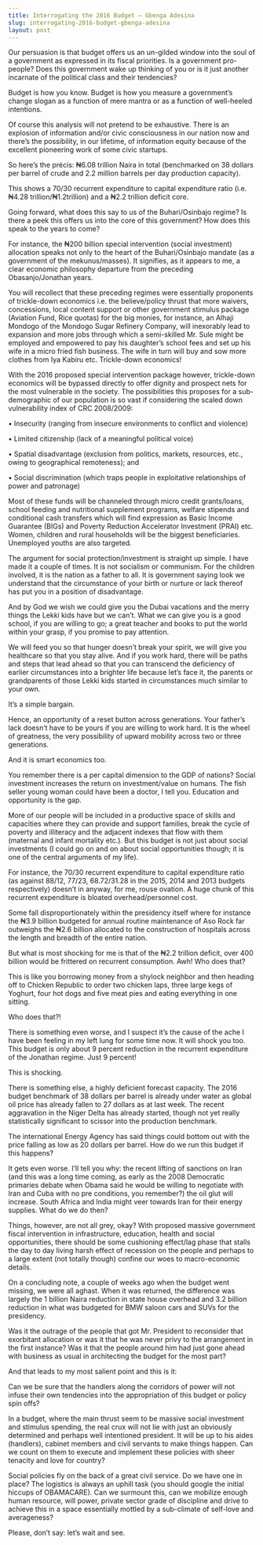 ```yaml
---
title: Interrogating the 2016 Budget – Gbenga Adesina
slug: interrogating-2016-budget-gbenga-adesina
layout: post
---
```


Our persuasion is that budget offers us an un-gilded window into the soul of a government as expressed in its fiscal priorities. Is a government pro-people? Does this government wake up thinking of you or is it just another incarnate of the political class and their tendencies? 

Budget is how you know. Budget is how you measure a government’s change slogan as a function of mere mantra or as a function of well-heeled intentions.

Of course this analysis will not pretend to be exhaustive. There is an explosion of information and/or civic consciousness in our nation now and there’s the possibility, in our lifetime, of information equity because of the excellent pioneering work of some civic startups.

So here’s the précis: ₦6.08 trillion Naira in total (benchmarked on 38 dollars per barrel of crude and 2.2 million barrels per day production capacity). 

This shows a 70/30 recurrent expenditure to capital expenditure ratio (i.e. ₦4.28 trillion/₦1.2trillion) and a ₦2.2 trillion deficit core.

Going forward, what does this say to us of the Buhari/Osinbajo regime? Is there a peek this offers us into the core of this government? How does this speak to the years to come? 

For instance, the ₦200 billion special intervention (social investment) allocation speaks not only to the heart of the Buhari/Osinbajo mandate (as a government of the mekunus/masses). It signifies, as it appears to me, a clear economic philosophy departure from the preceding Obasanjo/Jonathan years.

You will recollect that these preceding regimes were essentially proponents of trickle-down economics i.e. the believe/policy thrust that more waivers, concessions, local content support or other government stimulus package (Aviation Fund, Rice quotas) for the big monies, for instance, an Alhaji Mondogo of the Mondogo Sugar Refinery Company, will inexorably lead to expansion and more jobs through which a semi-skilled Mr. Sule might be employed and empowered to pay his daughter’s school fees and set up his wife in a micro fried fish business. The wife in turn will buy and sow more clothes from Iya Kabiru etc. Trickle-down economics!

With the 2016 proposed special intervention package however, trickle-down economics will be bypassed directly to offer dignity and prospect nets for the most vulnerable in the society. The possibilities this proposes for a sub-demographic of our population is so vast if considering the scaled down vulnerability index of CRC 2008/2009:

•	Insecurity (ranging from insecure environments to conflict and violence)

•	Limited citizenship (lack of a meaningful political voice)

•	Spatial disadvantage (exclusion from politics, markets, resources, etc., owing to geographical remoteness); and

•	Social discrimination (which traps people in exploitative relationships of power and patronage) 

Most of these funds will be channeled through micro credit grants/loans, school feeding and nutritional supplement programs, welfare stipends and conditional cash transfers which will find expression as Basic Income Guarantee (BIGs) and Poverty Reduction Accelerator Investment (PRAI) etc. Women, children and rural households will be the biggest beneficiaries. Unemployed youths are also targeted.

The argument for social protection/investment is straight up simple. I have made it a couple of times. It is not socialism or communism. For the children involved, it is the nation as a father to all. It is government saying look we understand that the circumstance of your birth or nurture or lack thereof has put you in a position of disadvantage. 

And by God we wish we could give you the Dubai vacations and the merry things the Lekki kids have but we can’t. What we can give you is a good school, if you are willing to go; a great teacher and books to put the world within your grasp, if you promise to pay attention. 

We will feed you so that hunger doesn’t break your spirit, we will give you healthcare so that you stay alive. And if you work hard, there will be paths and steps that lead ahead so that you can transcend the deficiency of earlier circumstances into a brighter life because let’s face it, the parents or grandparents of those Lekki kids started in circumstances much similar to your own.

It’s a simple bargain. 

Hence, an opportunity of a reset button across generations. Your father’s lack doesn’t have to be yours if you are willing to work hard. It is the wheel of greatness, the very possibility of upward mobility across two or three generations.

And it is smart economics too.

You remember there is a per capital dimension to the GDP of nations? Social investment increases the return on investment/value on humans. The fish seller young woman could have been a doctor, I tell you. Education and opportunity is the gap.

More of our people will be included in a productive space of skills and capacities where they can provide and support families, break the cycle of poverty and illiteracy and the adjacent indexes that flow with them (maternal and infant mortality etc.). But this budget is not just about social investments (I could go on and on about social opportunities though; it is one of the central arguments of my life). 

For instance, the 70/30 recurrent expenditure to capital expenditure ratio (as against 88/12, 77/23, 68.72/31.28 in the 2015, 2014 and 2013 budgets respectively) doesn’t in anyway, for me, rouse ovation. A huge chunk of this recurrent expenditure is bloated overhead/personnel cost. 

Some fall disproportionately within the presidency itself where for instance the ₦3.9 billion budgeted for annual routine maintenance of Aso Rock far outweighs the ₦2.6 billion allocated to the construction of hospitals across the length and breadth of the entire nation.

But what is most shocking for me is that of the ₦2.2 trillion deficit, over 400 billion would be frittered on recurrent consumption. Awh! Who does that?

This is like you borrowing money from a shylock neighbor and then heading off to Chicken Republic to order two chicken laps, three large kegs of Yoghurt, four hot dogs and five meat pies and eating everything in one sitting.

Who does that?!

There is something even worse, and I suspect it’s the cause of the ache I have been feeling in my left lung for some time now. It will shock you too. This budget is only about 9 percent reduction in the recurrent expenditure of the Jonathan regime. Just 9 percent! 

This is shocking.

There is something else, a highly deficient forecast capacity. The 2016 budget benchmark of 38 dollars per barrel is already under water as global oil price has already fallen to 27 dollars as at last week. The recent aggravation in the Niger Delta has already started, though not yet really statistically significant to scissor into the production benchmark.

The international Energy Agency has said things could bottom out with the price falling as low as 20 dollars per barrel. How do we run this budget if this happens?

 It gets even worse. I’ll tell you why: the recent lifting of sanctions on Iran (and this was a long time coming, as early as the 2008 Democratic primaries debate when Obama said he would be willing to negotiate with Iran and Cuba with no pre conditions, you remember?) the oil glut will increase. South Africa and India might veer towards Iran for their energy supplies. What do we do then?

Things, however, are not all grey, okay? With proposed massive government fiscal intervention in infrastructure, education, health and social opportunities, there should be some cushioning effect/lag phase that stalls the day to day living harsh effect of recession on the people and perhaps to a large extent (not totally though) confine our woes to macro-economic details.

On a concluding note, a couple of weeks ago when the budget went missing, we were all aghast. When it was returned, the difference was largely the 1 billion Naira reduction in state house overhead and 3.2 billion reduction in what was budgeted for BMW saloon cars and SUVs for the presidency.

Was it the outrage of the people that got Mr. President to reconsider that exorbitant allocation or was it that he was never privy to the arrangement in the first instance? Was it that the people around him had just gone ahead with business as usual in architecting the budget for the most part?

And that leads to my most salient point and this is it: 

Can we be sure that the handlers along the corridors of power will not infuse their own tendencies into the appropriation of this budget or policy spin offs?

In a budget, where the main thrust seem to be massive social investment and stimulus spending, the real crux will not lie with just an obviously determined and perhaps well intentioned president. It will be up to his aides (handlers), cabinet members and civil servants to make things happen. Can we count on them to execute and implement these policies with sheer tenacity and love for country?

Social policies fly on the back of a great civil service. Do we have one in place? The logistics is always an uphill task (you should google the initial hiccups of OBAMACARE). Can we surmount this, can we mobilize enough human resource, will power, private sector grade of discipline and drive to achieve this in a space essentially mottled by a sub-climate of self-love and averageness?

Please, don’t say: let’s wait and see.
